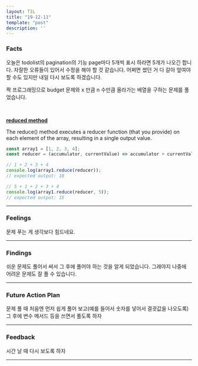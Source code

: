 ```yaml
---
layout: TIL
title: "19-12-11"
template: "post"
description: ''
---
```



### Facts

오늘은 todolist의 pagination의 기능 page마다 5개씩 표시 하라면 5개가 나오긴 합니다. 자잘한 오류들이 있어서 수정을 해야 할 것 같습니다. 어쩌면 썼던 거 다 갈아 엎여야 할 수도 있지만 내일 다시 보도록 하겠습니다.

짝 프로그래밍으로 budget 문제와 x 만큼 n 수만큼 올라가는 배열을 구하는 문제를 풀었습니다.

<br>

<strong>[reduced method](https://developer.mozilla.org/en-US/docs/Web/JavaScript/Reference/Global_Objects/Array/Reduce)</strong>

The reduce() method executes a reducer function (that you provide) on each element of the array, resulting in a single output value.

```javascript
const array1 = [1, 2, 3, 4];
const reducer = (accumulator, currentValue) => accumulator + currentValue;

// 1 + 2 + 3 + 4
console.log(array1.reduce(reducer));
// expected output: 10

// 5 + 1 + 2 + 3 + 4
console.log(array1.reduce(reducer, 5));
// expected output: 15

```

---

### Feelings

문제 푸는 게 생각보다 힘드네요.

---

### Findings

쉬운 문제도 풀어서 써서 그 후에 풀어야 하는 것을 알게 되었습니다. 그래야지 나중에 어려운 문제도 잘 풀 수 있습니다.

---

### Future Action Plan

문제 풀 때 처음엔 먼저 쉽게 풀어 보고(예를 들어서 숫자를 넣어서 결괏값을 나오도록) 그 후에 변수 메서드 등을 쓰면서 풀도록 하자

---

### Feedback

시간 날 때 다시 보도록 하자

---
